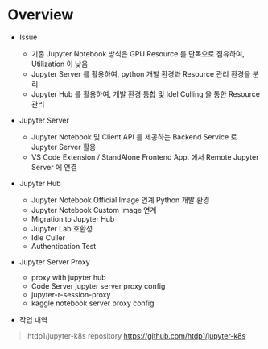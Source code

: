 # Overview

- Issue
  - 기존 Jupyter Notebook 방식은 GPU Resource 를 단독으로 점유하여, Utilization 이 낮음
  - Jupyter Server 를 활용하여, python 개발 환경과 Resource 관리 환경을 분리
  - Jupyter Hub 를 활용하여, 개발 환경 통합 및 Idel Culling 을 통한 Resource 관리

- Jupyter Server
  - Jupyter Notebook 및 Client API 를 제공하는 Backend Service 로 Jupyter Server 활용
  - VS Code Extension / StandAlone Frontend App. 에서 Remote Jupyter Server 에 연결  

- Jupyter Hub
  - Jupyter Notebook Official Image 연계 Python 개발 환경
  - Jupyter Notebook Custom Image 연계
  - Migration to Jupyter Hub
  - Jupyter Lab 호환성
  - Idle Culler
  - Authentication Test

- Jupyter Server Proxy
  - proxy with jupyter hub
  - Code Server jupyter server proxy config
  - jupyter-r-session-proxy
  - kaggle notebook server proxy config


- 작업 내역
> htdp1/jupyter-k8s repository
<https://github.com/htdp1/jupyter-k8s>

<Comment />


